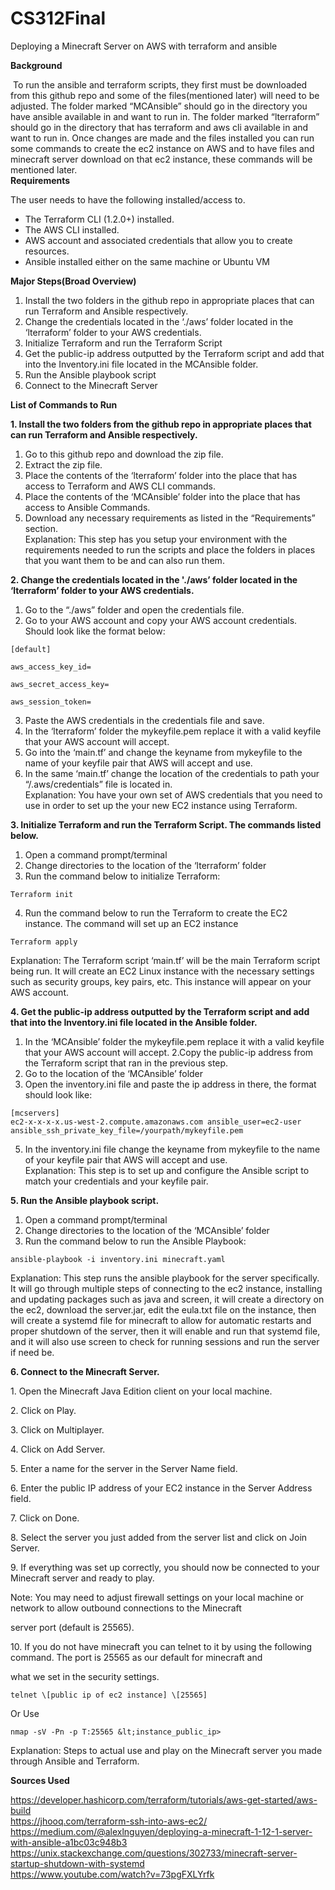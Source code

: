 # CS312Final

Deploying a Minecraft Server on AWS with terraform and ansible

**Background**

 To run the ansible and terraform scripts, they first must be downloaded from this github repo and some of the files(mentioned later) will need to be adjusted. The folder marked “MCAnsible” should go in the directory you have ansible available in and want to run in. The folder marked “lterraform” should go in the directory that has terraform and aws cli available in and want to run in. Once changes are made and the files installed you can run some commands to create the ec2 instance on AWS and to have files and minecraft server download on that ec2 instance, these commands will be mentioned later.  
**Requirements**

The user needs to have the following installed/access to. 

- The Terraform CLI (1.2.0+) installed.
- The AWS CLI installed.
- AWS account and associated credentials that allow you to create resources.
- Ansible installed either on the same machine or Ubuntu VM

**Major Steps(Broad Overview)**
1. Install the two folders in the github repo in appropriate places that can run Terraform and Ansible respectively.   
2. Change the credentials located in the ‘./aws’ folder located in the ‘lterraform’ folder to your AWS credentials.  
3. Initialize Terraform and run the Terraform Script  
4. Get the public-ip address outputted by the Terraform script and add that into the Inventory.ini file located in the MCAnsible folder.  
5. Run the Ansible playbook script  
6. Connect to the Minecraft Server  

**List of Commands to Run**

**1. Install the two folders from the github repo in appropriate places that can run Terraform and Ansible respectively.**
1. Go to this github repo and download the zip file.  
2. Extract the zip file.  
3. Place the contents of the ‘lterraform’ folder into the place that has access to Terraform and AWS CLI commands.  
4. Place the contents of the ‘MCAnsible’ folder into the place that has access to Ansible Commands.  
5. Download any necessary requirements as listed in the “Requirements” section.  
Explanation: This step has you setup your environment with the requirements needed to run the scripts and place the folders in places that you want them to be and can also run them.

**2. Change the credentials located in the './aws’ folder located in the ‘lterraform’ folder to your AWS credentials.**
1. Go to the “./aws” folder and open the credentials file.  
2. Go to your AWS account and copy your AWS account credentials. Should look like the format below:  
```
[default]

aws_access_key_id=

aws_secret_access_key=

aws_session_token=
```  
3. Paste the AWS credentials in the credentials file and save.  
4. In the ‘lterraform’ folder the mykeyfile.pem replace it with a valid keyfile that your AWS account will accept.  
5. Go into the ‘main.tf’ and change the keyname from mykeyfile to the name of your keyfile pair that AWS will accept and use.  
6. In the same ‘main.tf’ change the location of the credentials to path your “/.aws/credentials” file is located in.  
Explanation: You have your own set of AWS credentials that you need to use in order to set up the your new EC2 instance using Terraform.

**3. Initialize Terraform and run the Terraform Script. The commands listed below.**
1. Open a command prompt/terminal  
2. Change directories to the location of the ‘lterraform’ folder  
3. Run the command below to initialize Terraform:  
```
Terraform init  
```
4. Run the command below to run the Terraform to create the EC2 instance. The command will set up an EC2 instance  
```
Terraform apply  
```
Explanation: The Terraform script ‘main.tf’ will be the main Terraform script being run. It will create an EC2 Linux instance with the necessary settings such as security groups, key pairs, etc. This instance will appear on your AWS account.

**4. Get the public-ip address outputted by the Terraform script and add that into the Inventory.ini file located in the Ansible folder.**
1. In the ‘MCAnsible’ folder the mykeyfile.pem replace it with a valid keyfile that your AWS account will accept.
2.Copy the public-ip address from the Terraform script that ran in the previous step.  
3. Go to the location of the ‘MCAnsible’ folder  
4. Open the inventory.ini file and paste the ip address in there, the format should look like:
```
[mcservers]
ec2-x-x-x-x.us-west-2.compute.amazonaws.com ansible_user=ec2-user ansible_ssh_private_key_file=/yourpath/mykeyfile.pem
```
5. In the inventory.ini file change the keyname from mykeyfile to the name of your keyfile pair that AWS will accept and use.  
Explanation: This step is to set up and configure the Ansible script to match your credentials and your keyfile pair.  

**5. Run the Ansible playbook script.**
1. Open a command prompt/terminal  
2. Change directories to the location of the ‘MCAnsible’ folder  
3. Run the command below to run the Ansible Playbook:  
```
ansible-playbook -i inventory.ini minecraft.yaml  
```
Explanation: This step runs the ansible playbook for the server specifically. It will go through multiple steps of connecting to the ec2 instance, installing and updating packages such as java and screen, it will create a directory on the ec2, download the server.jar, edit the eula.txt file on the instance, then will create a systemd file for minecraft to allow for automatic restarts and proper shutdown of the server, then it will enable and run that systemd file, and it will also use screen to check for running sessions and run the server if need be.

**6. Connect to the Minecraft Server.** 

1\. Open the Minecraft Java Edition client on your local machine.

2\. Click on Play.

3\. Click on Multiplayer.

4\. Click on Add Server.

5\. Enter a name for the server in the Server Name field.

6\. Enter the public IP address of your EC2 instance in the Server Address field.

7\. Click on Done.

8\. Select the server you just added from the server list and click on Join Server.

9\. If everything was set up correctly, you should now be connected to your Minecraft server and ready to play.

Note: You may need to adjust firewall settings on your local machine or network to allow outbound connections to the Minecraft

server port (default is 25565).

10\. If you do not have minecraft you can telnet to it by using the following command. The port is 25565 as our default for minecraft and

what we set in the security settings.
```
telnet \[public ip of ec2 instance] \[25565]  
```
Or Use
```
nmap -sV -Pn -p T:25565 &lt;instance_public_ip>  
```
Explanation: Steps to actual use and play on the Minecraft server you made through Ansible and Terraform. 

**Sources Used**

<https://developer.hashicorp.com/terraform/tutorials/aws-get-started/aws-build>   
<https://jhooq.com/terraform-ssh-into-aws-ec2/>   
<https://medium.com/@alexlnguyen/deploying-a-minecraft-1-12-1-server-with-ansible-a1bc03c948b3>   
<https://unix.stackexchange.com/questions/302733/minecraft-server-startup-shutdown-with-systemd>   
<https://www.youtube.com/watch?v=73pgFXLYrfk> 

